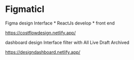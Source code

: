 # Figmaticl
 Figma design Interface  * ReactJs  develop  * front end
 
 https://costflowdesign.netlify.app/

 dashboard design Interface 
 filter with All Live  Draft Archived
 
 https://designdashboard.netlify.app/
